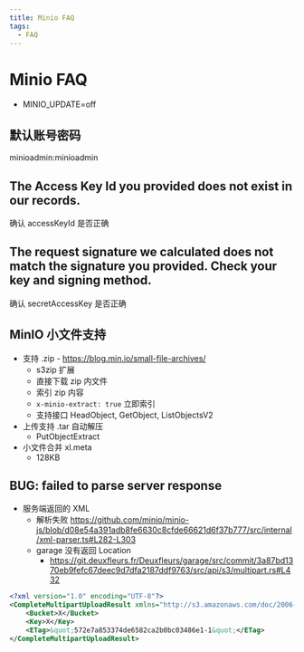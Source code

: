 ```yaml
---
title: Minio FAQ
tags:
  - FAQ
---
```


# Minio FAQ

- MINIO_UPDATE=off

## 默认账号密码

minioadmin:minioadmin

## The Access Key Id you provided does not exist in our records.

确认 accessKeyId 是否正确

## The request signature we calculated does not match the signature you provided. Check your key and signing method.

确认 secretAccessKey 是否正确

## MinIO 小文件支持

- 支持 .zip - https://blog.min.io/small-file-archives/
  - s3zip 扩展
  - 直接下载 zip 内文件
  - 索引 zip 内容
  - `x-minio-extract: true` 立即索引
  - 支持接口 HeadObject, GetObject, ListObjectsV2
- 上传支持 .tar 自动解压
  - PutObjectExtract
- 小文件合并 xl.meta
  - 128KB

## BUG: failed to parse server response

- 服务端返回的 XML
  - 解析失败 https://github.com/minio/minio-js/blob/d08e54a391adb8fe6630c8cfde66621d6f37b777/src/internal/xml-parser.ts#L282-L303
  - garage 没有返回 Location
    - https://git.deuxfleurs.fr/Deuxfleurs/garage/src/commit/3a87bd1370eb9fefc67deec9d7dfa2187ddf9763/src/api/s3/multipart.rs#L432


```xml
<?xml version="1.0" encoding="UTF-8"?>
<CompleteMultipartUploadResult xmlns="http://s3.amazonaws.com/doc/2006-03-01/">
    <Bucket>X</Bucket>
    <Key>X</Key>
    <ETag>&quot;572e7a853374de6582ca2b0bc03486e1-1&quot;</ETag>
</CompleteMultipartUploadResult>
```
